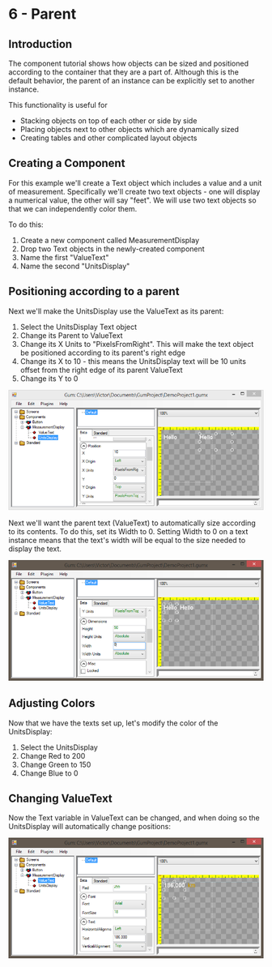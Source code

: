 # 6 - Parent

## Introduction

The component tutorial shows how objects can be sized and positioned according to the container that they are a part of. Although this is the default behavior, the parent of an instance can be explicitly set to another instance.

This functionality is useful for

* Stacking objects on top of each other or side by side
* Placing objects next to other objects which are dynamically sized
* Creating tables and other complicated layout objects

## Creating a Component

For this example we'll create a Text object which includes a value and a unit of measurement. Specifically we'll create two text objects - one will display a numerical value, the other will say "feet". We will use two text objects so that we can independently color them.

To do this:

1. Create a new component called MeasurementDisplay
2. Drop two Text objects in the newly-created component
3. Name the first "ValueText"
4. Name the second "UnitsDisplay"

## Positioning according to a parent

Next we'll make the UnitsDisplay use the ValueText as its parent:

1. Select the UnitsDisplay Text object
2. Change its Parent to ValueText
3. Change its X Units to "PixelsFromRight". This will make the text object be positioned according to its parent's right edge
4. Change its X to 10 - this means the UnitsDisplay text will be 10 units offset from the right edge of its parent ValueText
5. Change its Y to 0

![](../.gitbook/assets/GumParentingToRightSide2.PNG)

Next we'll want the parent text (ValueText) to automatically size according to its contents. To do this, set its Width to 0. Setting Width to 0 on a text instance means that the text's width will be equal to the size needed to display the text.

![](<../.gitbook/assets/GumZeroWidthText (1).PNG>)

## Adjusting Colors

Now that we have the texts set up, let's modify the color of the UnitsDisplay:

1. Select the UnitsDisplay
2. Change Red to 200
3. Change Green to 150
4. Change Blue to 0

## Changing ValueText

Now the Text variable in ValueText can be changed, and when doing so the UnitsDisplay will automatically change positions:

![](../.gitbook/assets/GumTextValuesChanged.PNG)

